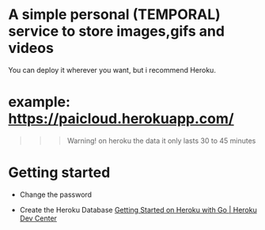 <h1>A simple personal <b>(TEMPORAL)</b> service to store images,gifs and videos</h1>

<p>You can deploy it wherever you want, but i recommend Heroku.</pi>

# example: https://paicloud.herokuapp.com/

> > > Warning! on heroku the data it only lasts 30 to 45 minutes

<h1>Getting started</h1>

- Change the password

- Create the Heroku Database [Getting Started on Heroku with Go | Heroku Dev Center](https://devcenter.heroku.com/articles/getting-started-with-go#use-a-database)
